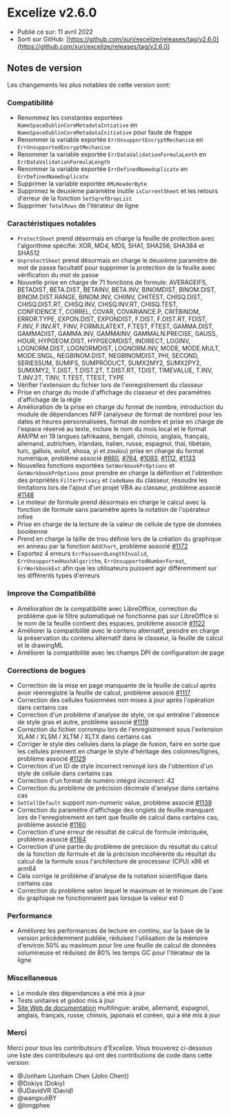 # Excelize v2.6.0

* Publié ce sur: 11 avril 2022
* Sorti sur GitHub: [https://github.com/xuri/excelize/releases/tag/v2.6.0](https://github.com/xuri/excelize/releases/tag/v2.6.0)

## Notes de version

Les changements les plus notables de cette version sont:

### Compatibilité

* Renommez les constantes exportées `NameSpaceDublinCoreMetadataIntiative` en `NameSpaceDublinCoreMetadataInitiative` pour faute de frappe
* Renommer la variable exportée `ErrUnsupportEncryptMechanism` en `ErrUnsupportedEncryptMechanism`
* Renommer la variable exportée `ErrDataValidationFormulaLenth` en `ErrDataValidationFormulaLength`
* Renommer la variable exportée `ErrDefinedNameduplicate` en `ErrDefinedNameDuplicate`
* Supprimer la variable exportée `XMLHeaderByte`
* Supprimez le deuxième paramètre inutile `isCurrentSheet` et les retours d'erreur de la fonction `SetSqrefDropList`
* Supprimer `TotalRows` de l'itérateur de ligne

### Caractéristiques notables

* `ProtectSheet` prend désormais en charge la feuille de protection avec l'algorithme spécifié: XOR, MD4, MD5, SHA1, SHA256, SHA384 et SHA512
* `UnprotectSheet` prend désormais en charge le deuxième paramètre de mot de passe facultatif pour supprimer la protection de la feuille avec vérification du mot de passe
* Nouvelle prise en charge de 71 fonctions de formule: AVERAGEIFS, BETADIST, BETA.DIST, BETAINV, BETA.INV, BINOMDIST, BINOM.DIST, BINOM.DIST.RANGE, BINOM.INV, CHIINV, CHITEST, CHISQ.DIST, CHISQ.DIST.RT, CHISQ.INV, CHISQ.INV.RT, CHISQ.TEST, CONFIDENCE.T, CORREL, COVAR, COVARIANCE.P, CRITBINOM, ERROR.TYPE, EXPON.DIST, EXPONDIST, F.DIST, F.DIST.RT, FDIST, F.INV, F.INV.RT, FINV, FORMULATEXT, F.TEST, FTEST, GAMMA.DIST, GAMMADIST, GAMMA.INV, GAMMAINV, GAMMALN.PRECISE, GAUSS, HOUR, HYPGEOM.DIST, HYPGEOMDIST, INDIRECT, LOGINV, LOGNORM.DIST, LOGNORMDIST, LOGNORM.INV, MODE, MODE.MULT, MODE.SNGL, NEGBINOM.DIST, NEGBINOMDIST, PHI, SECOND, SERIESSUM, SUMIFS, SUMPRODUCT, SUMX2MY2, SUMX2PY2, SUMXMY2, T.DIST, T.DIST.2T, T.DIST.RT, TDIST, TIMEVALUE, T.INV, T.INV.2T, TINV, T.TEST, TTEST, TYPE
* Vérifier l'extension du fichier lors de l'enregistrement du classeur
* Prise en charge du mode d'affichage du classeur et des paramètres d'affichage de la règle
* Amélioration de la prise en charge du format de nombre, introduction du module de dépendances NFP (analyseur de format de nombre) pour les dates et heures personnalisées, format de nombre et prise en charge de l'espace réservé au texte, inclure le nom du mois local et le format AM/PM en 19 langues (afrikaans, bengali, chinois, anglais, français, allemand, autrichien, irlandais, italien, russe, espagnol, thaï, tibétain, turc, gallois, wolof, xhosa, yi et zoulou) prise en charge du format numérique, problème associé [#660](https://github.com/xuri/excelize/issues/660), [#764](https://github.com/xuri/excelize/issues/764), [#1093](https://github.com/xuri/excelize/issues/1093), [#1112](https://github.com/xuri/excelize/issues/1112), [#1133](https://github.com/xuri/excelize/issues/1133)
* Nouvelles fonctions exportées `SetWorkbookPrOptions` et `GetWorkbookPrOptions` pour prendre en charge la définition et l'obtention des propriétés `FilterPrivacy` et `CodeName` du classeur, résoudre les limitations lors de l'ajout d'un projet VBA au classeur, problème associé [#1148](https://github.com/xuri/excelize/issues/1148)
* Le moteur de formule prend désormais en charge le calcul avec la fonction de formule sans paramètre après la notation de l'opérateur infixe
* Prise en charge de la lecture de la valeur de cellule de type de données booléenne
* Prend en charge la taille de trou définie lors de la création du graphique en anneau par la fonction `AddChart`, problème associé [#1172](https://github.com/xuri/excelize/issues/1172)
* Exportez 4 erreurs `ErrPasswordLengthInvalid`, `ErrUnsupportedHashAlgorithm`, `ErrUnsupportedNumberFormat`, `ErrWorkbookExt` afin que les utilisateurs puissent agir différemment sur les différents types d'erreurs

### Improve the Compatibilité

* Amélioration de la compatibilité avec LibreOffice, correction du problème que le filtre automatique ne fonctionne pas sur LibreOffice si le nom de la feuille contient des espaces, problème associé [#1122](https://github.com/xuri/excelize/issues/1122)
* Améliorer la compatibilité avec le contenu alternatif, prendre en charge la préservation du contenu alternatif dans le classeur, la feuille de calcul et le drawingML
* Améliorer la compatibilité avec les champs DPI de configuration de page

### Corrections de bogues

* Correction de la mise en page manquante de la feuille de calcul après avoir réenregistré la feuille de calcul, problème associé [#1117](https://github.com/xuri/excelize/issues/1117)
* Correction des cellules fusionnées non mises à jour après l'opération dans certains cas
* Correction d'un problème d'analyse de style, ce qui entraîne l'absence de style gras et autre, problème associé [#1119](https://github.com/xuri/excelize/issues/1119)
* Correction du fichier corrompu lors de l'enregistrement sous l'extension XLAM / XLSM / XLTM / XLTX dans certains cas
* Corriger le style des cellules dans la plage de fusion, faire en sorte que les cellules prennent en charge le style d'héritage des colonnes/lignes, problème associé [#1129](https://github.com/xuri/excelize/issues/1129)
* Correction d'un ID de style incorrect renvoyé lors de l'obtention d'un style de cellule dans certains cas
* Correction d'un format de numéro intégré incorrect: 42
* Correction du problème de précision décimale d'analyse dans certains cas
* `SetCellDefault` support non-numeric value, problème associé [#1139](https://github.com/xuri/excelize/issues/1139)
* Correction du paramètre d'affichage des onglets de feuille manquant lors de l'enregistrement en tant que feuille de calcul dans certains cas, problème associé [#1160](https://github.com/xuri/excelize/issues/1160)
* Correction d'une erreur de résultat de calcul de formule imbriquée, problème associé [#1164](https://github.com/xuri/excelize/issues/1164)
* Correction d'une partie du problème de précision du résultat du calcul de la fonction de formule et de la précision incohérente du résultat du calcul de la formule sous l'architecture de processeur (CPU) x86 et arm64
* Cela corrige le problème d'analyse de la notation scientifique dans certains cas
* Correction du problème selon lequel le maximum et le minimum de l'axe du graphique ne fonctionnaient pas lorsque la valeur est 0

### Performance

* Améliorez les performances de lecture en continu, sur la base de la version précédemment publiée, réduisez l'utilisation de la mémoire d'environ 50% au maximum pour lire une feuille de calcul de données volumineuse et réduisez de 80% les temps GC pour l'itérateur de la ligne

### Miscellaneous

* Le module des dépendances a été mis à jour
* Tests unitaires et godoc mis à jour
* [Site Web de documentation](https://xuri.me/excelize) multilingue: arabe, allemand, espagnol, anglais, français, russe, chinois, japonais et coréen, qui a été mis à jour

### Merci

Merci pour tous les contributeurs d'Excelize. Vous trouverez ci-dessous une liste des contributeurs qui ont des contributions de code dans cette version:

* @Jonham (Jonham Chen (John Chen))
* @Dokiys (Dokiy)
* @JDavidVR (David)
* @wangxuliBY
* @longphee
